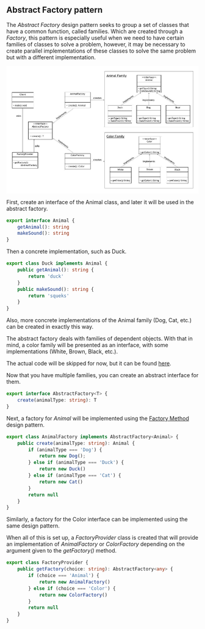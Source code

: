 ## Abstract Factory pattern

The *Abstract Factory* design pattern seeks to group a set of classes that have a common function, called families. Which are created through a *Factory*, this pattern is especially useful when we need to have certain families of classes to solve a problem, however, it may be necessary to create parallel implementations of these classes to solve the same problem but with a different implementation.

<img align="center" src="https://github.com/jorgekautz/reference-guide/blob/master/design-patterns/assets/diagram_abstract_factory.jpg?raw=true">

First, create an interface of the Animal class, and later it will be used in the abstract factory.

```typescript
export interface Animal {
    getAnimal(): string
    makeSound(): string
}
```

Then a concrete implementation, such as Duck.

```typescript
export class Duck implements Animal {
    public getAnimal(): string {
        return 'duck'
    }
    public makeSound(): string {
        return 'squeks'
    }
}
```

Also, more concrete implementations of the Animal family (Dog, Cat, etc.) can be created in exactly this way.

The abstract factory deals with families of dependent objects. With that in mind, a color family will be presented as an interface, with some implementations (White, Brown, Black, etc.).

The actual code will be skipped for now, but it can be found [here](src/ts).

Now that you have multiple families, you can create an abstract interface for them.

```typescript
export interface AbstractFactory<T> {
    create(animalType: string): T
}
```

Next, a factory for *Animal* will be implemented using the [Factory Method](../factory-method/README-en.md) design pattern.

```typescript
export class AnimalFactory implements AbstractFactory<Animal> {
    public create(animalType: string): Animal {
        if (animalType === 'Dog') {
            return new Dog();
        } else if (animalType === 'Duck') {
            return new Duck()
        } else if (animalType === 'Cat') {
            return new Cat()
        }
        return null
    }
}
```

Similarly, a factory for the Color interface can be implemented using the same design pattern.

When all of this is set up, a *FactoryProvider* class is created that will provide an implementation of *AnimalFactory* or *ColorFactory* depending on the argument given to the *getFactory()* method.

```typescript
export class FactoryProvider {
    public getFactory(choice: string): AbstractFactory<any> {
        if (choice === 'Animal') {
            return new AnimalFactory()
        } else if (choice === 'Color') {
            return new ColorFactory()
        }
        return null
    }
}
```
